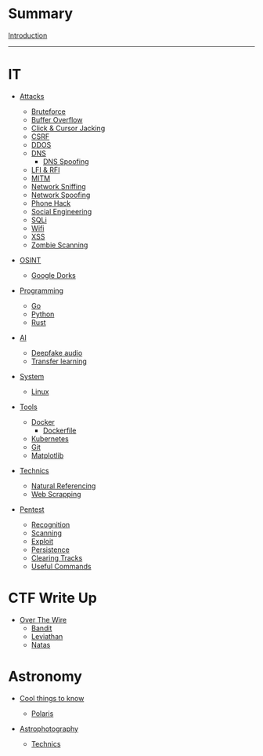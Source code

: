 # Summary

[Introduction](index.md)

---
# IT

- [Attacks]()
  - [Bruteforce](it/attacks/bruteforce/index.md)
  - [Buffer Overflow](it/attacks/buffer-overflow/index.md)
  - [Click & Cursor Jacking](it/attacks/click-and-cursor-jacking/index.md)
  - [CSRF](it/attacks/csrf/index.md)
  - [DDOS](it/attacks/ddos/index.md)
  - [DNS](it/attacks/dns/index.md)
    - [DNS Spoofing](it/attacks/dns/dns-spoofing/index.md)
  - [LFI & RFI](it/attacks/lfi-rfi/index.md)
  - [MITM](it/attacks/mitm/index.md)
  - [Network Sniffing](it/attacks/network-sniffing/index.md)
  - [Network Spoofing](it/attacks/network-spoofing/index.md)
  - [Phone Hack](it/attacks/phone-hack/index.md)
  - [Social Engineering](it/attacks/social-engineering/index.md)
  - [SQLi](it/attacks/sqli/index.md)
  - [Wifi](it/attacks/wifi/index.md)
  - [XSS](it/attacks/xss/index.md)
  - [Zombie Scanning](it/attacks/zombie-scanning/index.md)

- [OSINT](it/OSINT/index.md)
  - [Google Dorks](it/OSINT/google-dorks/index.md)


- [Programming]()
  - [Go](it/programming/go/index.md)
  - [Python](it/programming/python/index.md)
  - [Rust](it/programming/rust/index.md)

- [AI]()
  - [Deepfake audio](it/AI/deepfake-audio/index.md)
  - [Transfer learning](it/AI/transfer-learning/index.md)


- [System]()
  - [Linux](it/system/linux/index.md)

- [Tools](it/tools/index.md)
  - [Docker](it/tools/docker/index.md)
    - [Dockerfile](it/tools/docker/dockerfile/index.md)
  - [Kubernetes](it/tools/kubernetes/index.md)
  - [Git](it/tools/git/index.md)
  - [Matplotlib](it/tools/matplotlib/index.md)


- [Technics]()
  - [Natural Referencing](it/technics/natural-referencing/index.md)
  - [Web Scrapping](it/technics/web-scrapping/index.md)


- [Pentest](it/pentest/index.md)
  - [Recognition](it/pentest/recognition/index.md)
  - [Scanning](it/pentest/scanning/index.md)
  - [Exploit](it/pentest/exploit/index.md)
  - [Persistence](it/pentest/persistence/index.md)
  - [Clearing Tracks](it/pentest/clearing-tracks/index.md)
  - [Useful Commands](it/pentest/useful-commands/index.md)

# CTF Write Up

- [Over The Wire]()
  - [Bandit](ctf-write-up/over-the-wire/bandit/index.md)
  - [Leviathan](ctf-write-up/over-the-wire/leviathan/index.md)
  - [Natas](ctf-write-up/over-the-wire/natas/index.md)

# Astronomy

- [Cool things to know]()
  - [Polaris](astronomy/cool-things-to-know/polaris/index.md)

- [Astrophotography]()
  - [Technics](astronomy/astrophotography/technics/index.md)
